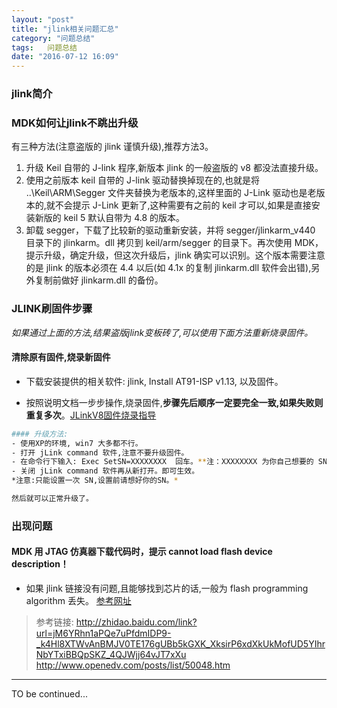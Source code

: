 ```yaml
---
layout: "post"
title: "jlink相关问题汇总"
category: "问题总结"
tags:   问题总结
date: "2016-07-12 16:09"
---
```


### jlink简介

### MDK如何让jlink不跳出升级
有三种方法(注意盗版的 jlink 谨慎升级),推荐方法3。
1. 升级 Keil 自带的 J-link 程序,新版本 jlink 的一般盗版的 v8 都没法直接升级。
2. 使用之前版本 keil 自带的 J-link 驱动替换掉现在的,也就是将 ..\Keil\ARM\Segger 文件夹替换为老版本的,这样里面的 J-Link 驱动也是老版本的,就不会提示 J-Link 更新了,这种需要有之前的 keil 才可以,如果是直接安装新版的 keil 5 默认自带为 4.8 的版本。
3. 卸载 segger，下载了比较新的驱动重新安装，并将 segger/jlinkarm_v440 目录下的 jlinkarm。dll 拷贝到 keil/arm/segger 的目录下。再次使用 MDK，提示升级，确定升级，但这次升级后，jlink 确实可以识别。这个版本需要注意的是 jlink 的版本必须在 4.4 以后(如 4.1x 的复制 jlinkarm.dll 软件会出错),另外复制前做好 jlinkarm.dll 的备份。

<!-- more -->


### JLINK刷固件步骤
*如果通过上面的方法,结果盗版jlink变板砖了,可以使用下面方法重新烧录固件。*

#### 清除原有固件,烧录新固件
- 下载安装提供的相关软件: jlink, Install AT91-ISP v1.13, 以及固件。
- 按照说明文档一步步操作,烧录固件,**步骤先后顺序一定要完全一致,如果失败则重复多次**。[JLinkV8固件烧录指导][3d1523be]

  [3d1523be]: https://github.com/noparkinghere/blog.github.io/raw/gh-pages/_post/2016/2016-07-13-jlink%E7%9B%B8%E5%85%B3%E9%97%AE%E9%A2%98%E6%B1%87%E6%80%BB/JLinkV8%E5%9B%BA%E4%BB%B6%E7%83%A7%E5%BD%95%E6%8C%87%E5%AF%BC.pdf "JLinkV8固件烧录指导"

```sh
#### 升级方法:
- 使用XP的环境, win7 大多都不行。
- 打开 jLink command 软件,注意不要升级固件。
- 在命令行下输入: Exec SetSN=XXXXXXXX  回车。**注：XXXXXXXX 为你自己想要的 SN,SN 必须是8个数字。**
- 关闭 jLink command 软件再从新打开。即可生效。
*注意:只能设置一次 SN,设置前请想好你的SN。*

然后就可以正常升级了。
```



### 出现问题

#### MDK 用 JTAG 仿真器下载代码时，提示 cannot load flash device description！
- 如果 jlink 链接没有问题,且能够找到芯片的话,一般为 flash programming algorithm 丢失。
[参考网址 ](http://www.openedv.com/posts/list/50048.htm)


> 参考链接:
> http://zhidao.baidu.com/link?url=jM6YRhn1aPQe7uPfdmIDP9-_k4Hl8XTWvAnBMJV0TE176gUBb5kGXK_XksirP6xdXkUkMofUD5YIhrNbYTxiBBQpSKZ_4QJWjj64vJT7xXu
> http://www.openedv.com/posts/list/50048.htm


***
TO be continued...
